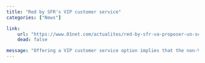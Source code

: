 ```yaml
---
title: "Red by SFR's VIP customer service"
categories: ["News"]

link:
    url: "https://www.01net.com/actualites/red-by-sfr-va-proposer-un-service-vip-contre-trois-euros-par-mois-1021787.html"
    dead: false

message: "Offering a VIP customer service option implies that the non-VIP customer service is terrible."
---
```

